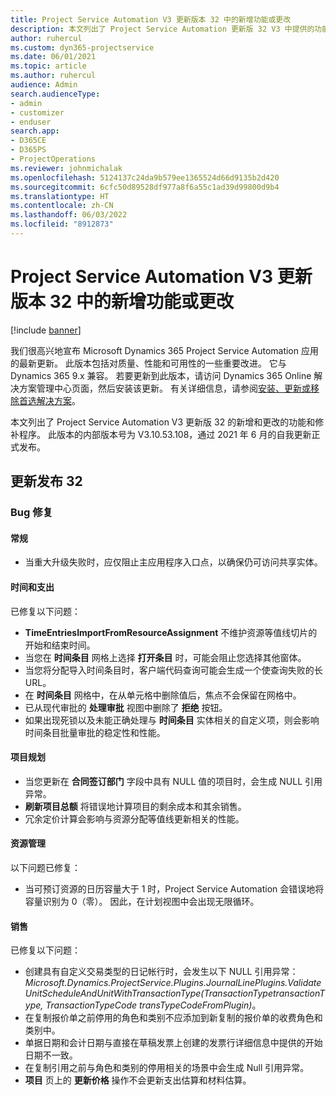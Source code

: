 ```yaml
---
title: Project Service Automation V3 更新版本 32 中的新增功能或更改
description: 本文列出了 Project Service Automation 更新版 32 V3 中提供的功能和修补程序。
author: ruhercul
ms.custom: dyn365-projectservice
ms.date: 06/01/2021
ms.topic: article
ms.author: ruhercul
audience: Admin
search.audienceType:
- admin
- customizer
- enduser
search.app:
- D365CE
- D365PS
- ProjectOperations
ms.reviewer: johnmichalak
ms.openlocfilehash: 5124137c24da9b579ee1365524d66d9135b2d420
ms.sourcegitcommit: 6cfc50d89528df977a8f6a55c1ad39d99800d9b4
ms.translationtype: HT
ms.contentlocale: zh-CN
ms.lasthandoff: 06/03/2022
ms.locfileid: "8912873"
---
```

# <a name="whats-new-or-changed-in-project-service-automation-update-release-32-v3"></a>Project Service Automation V3 更新版本 32 中的新增功能或更改

[!include [banner](../includes/psa-now-project-operations.md)]

我们很高兴地宣布 Microsoft Dynamics 365 Project Service Automation 应用的最新更新。 此版本包括对质量、性能和可用性的一些重要改进。 它与 Dynamics 365 9.x 兼容。 若要更新到此版本，请访问 Dynamics 365 Online 解决方案管理中心页面，然后安装该更新。 有关详细信息，请参阅[安装、更新或移除首选解决方案](/power-platform/admin/install-remove-preferred-solution)。

本文列出了 Project Service Automation V3 更新版 32 的新增和更改的功能和修补程序。 此版本的内部版本号为 V3.10.53.108，通过 2021 年 6 月的自我更新正式发布。

## <a name="update-release-32"></a>更新发布 32

### <a name="bug-fixes"></a>Bug 修复

#### <a name="general"></a>常规

- 当重大升级失败时，应仅阻止主应用程序入口点，以确保仍可访问共享实体。

#### <a name="time-and-expense"></a>时间和支出

已修复以下问题：

- **TimeEntriesImportFromResourceAssignment** 不维护资源等值线切片的开始和结束时间。
- 当您在 **时间条目** 网格上选择 **打开条目** 时，可能会阻止您选择其他窗体。
- 当您将分配导入时间条目时，客户端代码查询可能会生成一个使查询失败的长 URL。
- 在 **时间条目** 网格中，在从单元格中删除值后，焦点不会保留在网格中。
- 已从现代审批的 **处理审批** 视图中删除了 **拒绝** 按钮。
- 如果出现死锁以及未能正确处理与 **时间条目** 实体相关的自定义项，则会影响时间条目批量审批的稳定性和性能。

#### <a name="project-planning"></a>项目规划

- 当您更新在 **合同签订部门** 字段中具有 NULL 值的项目时，会生成 NULL 引用异常。
- **刷新项目总额** 将错误地计算项目的剩余成本和其余销售。
- 冗余定价计算会影响与资源分配等值线更新相关的性能。

#### <a name="resource-management"></a>资源管理

以下问题已修复：

- 当可预订资源的日历容量大于 1 时，Project Service Automation 会错误地将容量识别为 0（零）。 因此，在计划视图中会出现无限循环。

#### <a name="sales"></a>销售

已修复以下问题：

- 创建具有自定义交易类型的日记帐行时，会发生以下 NULL 引用异常：*Microsoft.Dynamics.ProjectService.Plugins.JournalLinePlugins.ValidateUnitScheduleAndUnitWithTransactionType(TransactionTypetransactionType, TransactionTypeCode transTypeCodeFromPlugin)*。
- 在复制报价单之前停用的角色和类别不应添加到新复制的报价单的收费角色和类别中。
- 单据日期和会计日期与直接在草稿发票上创建的发票行详细信息中提供的开始日期不一致。
- 在复制引用之前与角色和类别的停用相关的场景中会生成 Null 引用异常。
- **项目** 页上的 **更新价格** 操作不会更新支出估算和材料估算。
